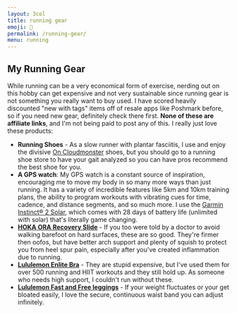 ```yaml
---
layout: 3col
title: running gear
emoji: 👟
permalink: /running-gear/
menu: running
---
```


<h2>My Running Gear</h2>
While running can be a very economical form of exercise, nerding out on this hobby can get expensive and not very sustainable since running gear is not something you really want to buy used. I have scored heavily discounted "new with tags" items off of resale apps like Poshmark before, so if you need new gear, definitely check there first. <b>None of these are affiliate links</b>, and I'm not being paid to post any of this. I really just love these products:
<ul>
    <li><b>Running Shoes</b> - As a slow runner with plantar fasciitis, I use and enjoy the divisive <a target="_blank" href="https://www.on-running.com/en-jp/products/cloudmonster-61/womens/fawn-turmeric-shoes-61.98652">On Cloudmonster</a> shoes, but you should go to a running shoe store to have your gait analyzed so you can have pros recommend the best shoe for you. </li>
    <li><b>A GPS watch</b>: My GPS watch is a constant source of inspiration, encouraging me to move my body in so many more ways than just running. It has a variety of incredible features like 5km and 10km training plans, the ability to program workouts with vibrating cues for time, cadence, and distance segments, and so much more. I use the <a target="_blank" href="https://www.garmin.com/en-US/p/775697/pn/010-02627-10">Garmin Instinct® 2 Solar</a>, which comes with 28 days of battery life (unlimited with solar) that's literally game changing. </li>
    <li><b><a target="_blank" href="https://www.hoka.com/en/us/sale/ora-recovery-slide/1134527.html">HOKA ORA Recovery Slide</a></b> - If you too were told by a doctor to avoid walking barefoot on hard surfaces, these are so good. They're firmer then oofos, but have better arch support and plenty of squish to protect you from heel spur pain, especially after you've created inflammation due to running. </li>
    <li><b><a target="_blank" href="https://shop.lululemon.com/c/women-sports-bras/_/N-7vlZ1z0xsms">Lululemon Enlite Bra</a></b> - They are stupid expensive, but I've used them for over 500 running and HIIT workouts and they still hold up. As someone who needs high support, I couldn't run without these. </li>
    <li><b><a target="_blank" href="https://www.lulufanatics.com/item/25438/lululemon-fast-free-crop-19-black">Lululemon Fast and Free leggings</a></b> - If your weight fluctuates or your get bloated easily, I love the secure, continuous waist band you can adjust infinitely. </li>
</ul>
